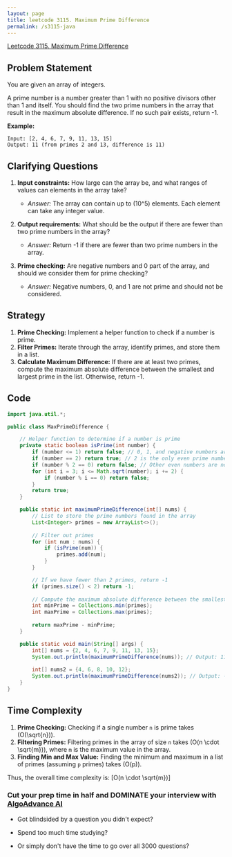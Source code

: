 ```yaml
---
layout: page
title: leetcode 3115. Maximum Prime Difference
permalink: /s3115-java
---
```

[Leetcode 3115. Maximum Prime Difference](https://algoadvance.github.io/algoadvance/l3115)
## Problem Statement

You are given an array of integers.

A prime number is a number greater than 1 with no positive divisors other than 1 and itself. You should find the two prime numbers in the array that result in the maximum absolute difference. If no such pair exists, return -1.

**Example:**
```plaintext
Input: [2, 4, 6, 7, 9, 11, 13, 15]
Output: 11 (from primes 2 and 13, difference is 11)
```

## Clarifying Questions

1. **Input constraints:** How large can the array be, and what ranges of values can elements in the array take?
   - *Answer:* The array can contain up to \(10^5\) elements. Each element can take any integer value.
   
2. **Output requirements:** What should be the output if there are fewer than two prime numbers in the array?
   - *Answer:* Return -1 if there are fewer than two prime numbers in the array.
   
3. **Prime checking:** Are negative numbers and 0 part of the array, and should we consider them for prime checking?
   - *Answer:* Negative numbers, 0, and 1 are not prime and should not be considered.

## Strategy

1. **Prime Checking:** Implement a helper function to check if a number is prime.
2. **Filter Primes:** Iterate through the array, identify primes, and store them in a list.
3. **Calculate Maximum Difference:** If there are at least two primes, compute the maximum absolute difference between the smallest and largest prime in the list. Otherwise, return -1.

## Code

```java
import java.util.*;

public class MaxPrimeDifference {

    // Helper function to determine if a number is prime
    private static boolean isPrime(int number) {
        if (number <= 1) return false; // 0, 1, and negative numbers are not prime
        if (number == 2) return true; // 2 is the only even prime number
        if (number % 2 == 0) return false; // Other even numbers are not prime
        for (int i = 3; i <= Math.sqrt(number); i += 2) {
            if (number % i == 0) return false;
        }
        return true;
    }

    public static int maximumPrimeDifference(int[] nums) {
        // List to store the prime numbers found in the array
        List<Integer> primes = new ArrayList<>();
        
        // Filter out primes
        for (int num : nums) {
            if (isPrime(num)) {
                primes.add(num);
            }
        }

        // If we have fewer than 2 primes, return -1
        if (primes.size() < 2) return -1;
        
        // Compute the maximum absolute difference between the smallest and largest prime
        int minPrime = Collections.min(primes);
        int maxPrime = Collections.max(primes);
        
        return maxPrime - minPrime;
    }

    public static void main(String[] args) {
        int[] nums = {2, 4, 6, 7, 9, 11, 13, 15};
        System.out.println(maximumPrimeDifference(nums)); // Output: 11
        
        int[] nums2 = {4, 6, 8, 10, 12};
        System.out.println(maximumPrimeDifference(nums2)); // Output: -1
    }
}
```

## Time Complexity

1. **Prime Checking:** Checking if a single number `n` is prime takes \(O(\sqrt{n})\).
2. **Filtering Primes:** Filtering primes in the array of size `n` takes \(O(n \cdot \sqrt{m})\), where `m` is the maximum value in the array.
3. **Finding Min and Max Value:** Finding the minimum and maximum in a list of primes (assuming `p` primes) takes \(O(p)\).

Thus, the overall time complexity is:
\[O(n \cdot \sqrt{m})\]


### Cut your prep time in half and DOMINATE your interview with [AlgoAdvance AI](https://algoAdvance.com)

- Got blindsided by a question you didn't expect?

- Spend too much time studying?

- Or simply don't have the time to go over all 3000 questions?

